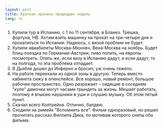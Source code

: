 ```yaml
---
layout: post
title: Краткая хроника прошедших недель 
lang: ru
---
```

1. Купили тур в Испанию, с 1 по 11 сентября, в Бланез. Трешка, фортуна, HB. Хотим взять машинку на прокат на три-четыре дня и прокатиться по Испании. Надеюсь, с визой проблем не будет.
2. Купили авиабилеты Москва-Мюнхен, Вена-Москва на ноябрь. Будет блиц-поездка по Германии-Австрии, пиво попить, на европы посмотреть. Опять же, если визу в Испанию дадут, а если дадут, то на полгода, то эта проблема отпадает.
3. В Дьябле дошел до Инферно и бросил, уж очень тяжело.
4. На работе переехали из одной зоны в другую. Теперь вместо кабинета сижу в опенспейсе. Все хорошо, новый ремонт, большое рабочее пространство. Одно разражает – сидящие в соседнем "купе" дамочки могут часами трындеть за жизнь. Мешает работать, поэтому я втыкаю наушники в уши и слушаю музыку. Об этом пятый пункт.
5. Скачал всего Колтрейна. Отлично, балдею.
6. Сходили на римейк "Вспомнить все". Фильм одноразовый, но решил прочитать рассказ Филлипа Дика, по мотивам которого сняты оба фильма.
